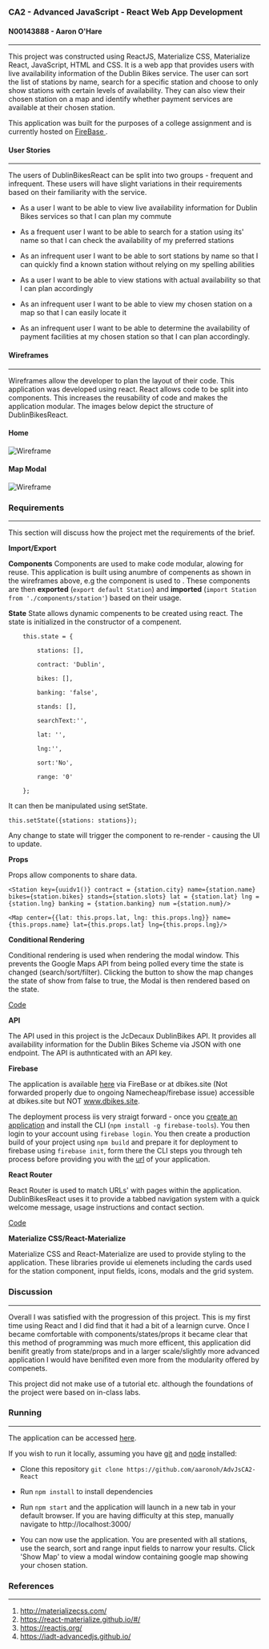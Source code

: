 ### CA2 - Advanced JavaScript - React Web App Development
#### N00143888 - Aaron O'Hare
---
This project was constructed using ReactJS, Materialize CSS, Materialize React, JavaScript, HTML and CSS.  It is a web app that provides users with live availability information of the Dublin Bikes service. The user can sort the list of stations by name, search for a specific station and choose to only show stations with certain levels of availability. They can also view their chosen station on a map and identify whether payment services are available at their chosen station.

This application was built for the purposes of a college assignment and is currently hosted on [FireBase ](https://dbikes-react-1523440340962.firebaseapp.com/ "ReactDublinBikes").

#### User Stories
---

The users of DublinBikesReact can be split into two groups - frequent and infrequent. These users will have slight variations in their requirements based on their familiarity with the service.

* As a user I want to be able to view live availability information for Dublin Bikes services so that I can plan my commute

* As a frequent user I want to be able to search for a station using its' name so that I can check the availability of my preferred stations

* As an infrequent user I want to be able to sort stations by name so that I can quickly find a known station without relying on my spelling abilities

* As a user I want to be able to view stations with actual availability so that I can plan accordingly

* As an infrequent user I want to be able to view my chosen station on a map so that I can easily locate it

* As an infrequent user I want to be able to determine the availability of payment facilities at my chosen station so that I can plan accordingly.

#### Wireframes
---

Wireframes allow the developer to plan the layout of their code. This application was developed using react. React allows code to be split into components. This increases the reusability of code and makes the application modular. The images below depict the structure of DublinBikesReact.

#### Home
![Wireframe](https://i.imgur.com/sFvhDvu.jpg)

#### Map Modal
![Wireframe](https://i.imgur.com/6GaTGeo.jpg)

### Requirements
---

This section will discuss how the project met the requirements of the brief.

**Import/Export**


**Components**
Components are used to make code modular, alowing for reuse. This application is built using anumbre of compenents as shown in the wireframes above, e.g the <Station/> component is used to . These components are then  **exported** (`export default Station`)
and **imported** (`import Station from './components/station'`) based on their usage.

**State**
State allows dynamic compenents to be created using react. The state is initialized in the constructor of a compenent.

        this.state = {

            stations: [],

            contract: 'Dublin',

            bikes: [],

            banking: 'false',

            stands: [],

            searchText:'',

            lat: '',

            lng:'',

            sort:'No',

            range: '0'

        };


It can then be manipulated using setState.

`this.setState({stations: stations});`

Any change to state will trigger the component to re-render - causing the UI to update.

**Props**

Props allow components to share data.

`<Station key={uuidv1()} contract = {station.city} name={station.name} bikes={station.bikes} stands={station.slots} lat = {station.lat} lng = {station.lng} banking = {station.banking} num ={station.num}/>`

`<Map center={{lat: this.props.lat, lng: this.props.lng}} name={this.props.name} lat={this.props.lat}
                      lng={this.props.lng}/>`

**Conditional Rendering**

Conditional rendering is used when rendering the modal window. This prevents the Google Maps API from being polled every time the state is changed (search/sort/filter). Clicking the button to show the map changes the state of show from false to true, the Modal is then rendered based on the state.

[Code](https://github.com/aaronoh/AdvJsCA2-React/blob/master/src/components/station.js)


**API**

The API used in this project is the JcDecaux DublinBikes API. It provides all availability information for the Dublin Bikes Scheme via JSON with one endpoint. The API is authnticated with an API key.

**Firebase**

The application is available [here](https://dbikes-react-1523440340962.firebaseapp.com/) via FireBase or at dbikes.site (Not forwarded properly due to ongoing Namecheap/firebase issue) accessible at dbikes.site but NOT www.dbikes.site.

The deployment process iis very straigt forward - once you [create an application](https://console.firebase.google.com/) and install the CLI (`npm install -g firebase-tools`). You then login to your account using `firebase login`. You then create a production build of your project using `npm build` and prepare it for deployment to firebase using `firebase init`, form there the CLI steps you through teh process before providing you with the [url](https://dbikes-react-1523440340962.firebaseapp.com/) of your application.

**React Router**

React Router is used to match URLs' with pages within the application. DublinBikesReact uses it to provide a tabbed navigation system with a quick welcome message, usage instructions and contact section.

[Code](https://github.com/aaronoh/AdvJsCA2-React/blob/master/src/components/router.js)

**Materialize CSS/React-Materialize**

Materialize CSS and React-Materialize are used to provide styling to the application. These libraries provide ui elemenets including the cards used for the station component, input fields, icons, modals and the grid system.

### Discussion
---

Overall I was satisfied with the progression of this project. This is my first time using React and I did find that it had a bit of a learnign curve. Once I became comfortable with components/states/props it became clear that this method of programming was much more efficent, this application did benifit greatly from state/props and in a larger scale/slightly more advanced application I would have benifited even more from the modularity offered by compenets.

This project did not make use of a tutorial etc. although the foundations of the project were based on in-class labs.


### Running
---

The application can be accessed  [here](https://dbikes-react-1523440340962.firebaseapp.com/).


If you wish to run it locally, assuming you have [git](https://git-scm.com/) and [node](https://nodejs.org/en/) installed:

* Clone this repository `git clone https://github.com/aaronoh/AdvJsCA2-React`

* Run `npm install` to install dependencies

* Run `npm start` and the application will launch in a new tab in your default browser. If you are having difficulty at this step, manually navigate to http://localhost:3000/

* You can now use the application. You are presented with all stations, use the search, sort and range input fields to narrow your results. Click 'Show Map' to view a modal window containing google map showing your chosen station.

### References
---

1. http://materializecss.com/
2. https://react-materialize.github.io/#/
3. https://reactjs.org/
4. https://iadt-advancedjs.github.io/

